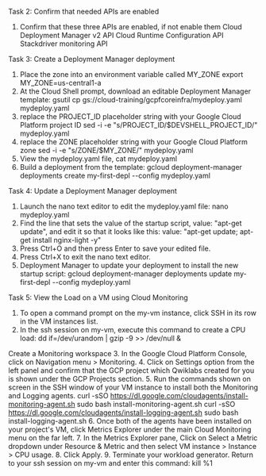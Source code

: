 Task 2: Confirm that needed APIs are enabled
1. Confirm that these three APIs are enabled, if not enable them
	Cloud Deployment Manager v2 API
	Cloud Runtime Configuration API
	Stackdriver monitoring API

Task 3: Create a Deployment Manager deployment
1. Place the zone into an environment variable called MY_ZONE
	export MY_ZONE=us-central1-a
2. At the Cloud Shell prompt, download an editable Deployment Manager template:
	gsutil cp gs://cloud-training/gcpfcoreinfra/mydeploy.yaml mydeploy.yaml
3. replace the PROJECT_ID placeholder string with your Google Cloud Platform project ID
	sed -i -e "s/PROJECT_ID/$DEVSHELL_PROJECT_ID/" mydeploy.yaml
4. replace the ZONE placeholder string with your Google Cloud Platform zone
	sed -i -e "s/ZONE/$MY_ZONE/" mydeploy.yaml
5. View the mydeploy.yaml file,
	cat mydeploy.yaml
6. Build a deployment from the template:
	gcloud deployment-manager deployments create my-first-depl --config mydeploy.yaml

Task 4: Update a Deployment Manager deployment
1. Launch the nano text editor to edit the mydeploy.yaml file:
	nano mydeploy.yaml
2. Find the line that sets the value of the startup script, value: "apt-get update", and edit it so that it looks like this:
	      value: "apt-get update; apt-get install nginx-light -y"
3. Press Ctrl+O and then press Enter to save your edited file.
4. Press Ctrl+X to exit the nano text editor.
5. Deployment Manager to update your deployment to install the new startup script:
	gcloud deployment-manager deployments update my-first-depl --config mydeploy.yaml

Task 5: View the Load on a VM using Cloud Monitoring
1. To open a command prompt on the my-vm instance, click SSH in its row in the VM instances list.
2. In the ssh session on my-vm, execute this command to create a CPU load:
	dd if=/dev/urandom | gzip -9 >> /dev/null &

Create a Monitoring workspace
3. In the Google Cloud Platform Console, click on Navigation menu > Monitoring.
4. Click on Settings option from the left panel and confirm that the GCP project which Qwiklabs created for you is shown under the GCP Projects section.
5. Run the commands shown on screen in the SSH window of your VM instance to install both the Monitoring and Logging agents.
	curl -sSO https://dl.google.com/cloudagents/install-monitoring-agent.sh
sudo bash install-monitoring-agent.sh
	curl -sSO https://dl.google.com/cloudagents/install-logging-agent.sh
sudo bash install-logging-agent.sh
6. Once both of the agents have been installed on your project's VM, click Metrics Explorer under the main Cloud Monitoring menu on the far left.
7. In the Metrics Explorer pane, Click on Select a Metric dropdown under Resource & Metric and then select VM instance > Instance > CPU usage.
8. Click Apply.
9. Terminate your workload generator. Return to your ssh session on my-vm and enter this command:
	kill %1
